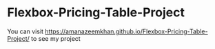 # Flexbox-Pricing-Table-Project
You can visit https://amanazeemkhan.github.io/Flexbox-Pricing-Table-Project/ to see my project
